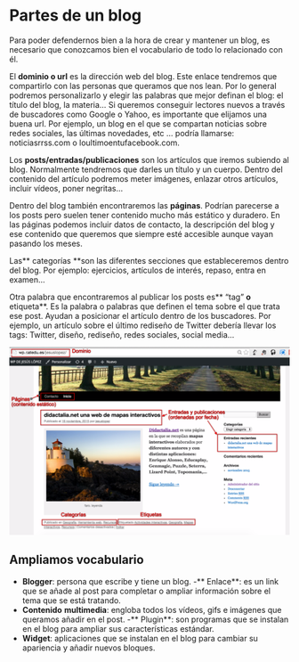 
# Partes de un blog

Para poder defendernos bien a la hora de crear y mantener un blog, es necesario que conozcamos bien el vocabulario de todo lo relacionado con él.

El **dominio o url** es la dirección web del blog. Este enlace tendremos que compartirlo con las personas que queramos que nos lean. Por lo general podremos personalizarlo y elegir las palabras que mejor definan el blog: el título del blog, la materia… Si queremos conseguir lectores nuevos a través de buscadores como Google o Yahoo, es importante que elijamos una buena url. Por ejemplo, un blog en el que se compartan noticias sobre redes sociales, las últimas novedades, etc … podría llamarse: noticiasrrss.com o loultimoentufacebook.com.

Los **posts/entradas/publicaciones** son los artículos que iremos subiendo al blog. Normalmente tendremos que darles un título y un cuerpo. Dentro del contenido del artículo podremos meter imágenes, enlazar otros artículos, incluir vídeos, poner negritas…

Dentro del blog también encontraremos las **páginas**. Podrían parecerse a los posts pero suelen tener contenido mucho más estático y duradero. En las páginas podemos incluir datos de contacto, la descripción del blog y ese contenido que queremos que siempre esté accesible aunque vayan pasando los meses.

Las** categorías **son las diferentes secciones que estableceremos dentro del blog. Por ejemplo: ejercicios, artículos de interés, repaso, entra en examen…

Otra palabra que encontraremos al publicar los posts es** “tag” **o** etiqueta**. Es la palabra o palabras que definen el tema sobre el que trata ese post. Ayudan a posicionar el artículo dentro de los buscadores. Por ejemplo, un artículo sobre el último rediseño de Twitter debería llevar los tags: Twitter, diseño, rediseño, redes sociales, social media…

![](img/Captura_de_pantalla_2016-04-22_a_las_10.38.54.png)

## Ampliamos vocabulario

- **Blogger**: persona que escribe y tiene un blog.
-** Enlace**: es un link que se añade al post para completar o ampliar información sobre el tema que se está tratando.
- **Contenido** **multimedia**: engloba todos los vídeos, gifs e imágenes que queramos añadir en el post.
-** Plugin**: son programas que se instalan en el blog para ampliar sus características estándar.
- **Widget**: aplicaciones que se instalan en el blog para cambiar su apariencia y añadir nuevos bloques.

